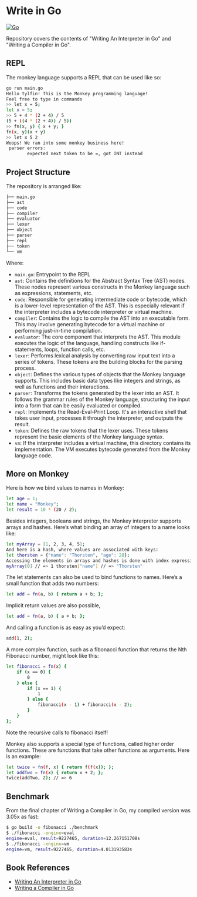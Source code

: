 # Write in Go

[![Go](https://github.com/tylfin/writeingo/actions/workflows/go.yml/badge.svg)](https://github.com/tylfin/writeingo/actions/workflows/go.yml)

Repository covers the contents of "Writing An Interpreter in Go" and "Writing a Compiler in Go".

## REPL

The monkey language supports a REPL that can be used like so:

```bash
go run main.go
Hello tylfin! This is the Monkey programming language!
Feel free to type in commands
>> let x = 5;
let x = 5;
>> 5 + 4 * (2 + 4) / 5
(5 + ((4 * (2 + 4)) / 5))
>> fn(x, y) { x + y; }
fn(x, y)(x + y)
>> let x 5 2
Woops! We ran into some monkey business here!
 parser errors:
        expected next token to be =, got INT instead
```

## Project Structure

The repository is arranged like:

```bash
├── main.go
├── ast
├── code
├── compiler
├── evaluator
├── lexer
├── object
├── parser
├── repl
├── token
└── vm
```

Where:

- `main.go`: Entrypoint to the REPL
- `ast`: Contains the definitions for the Abstract Syntax Tree (AST) nodes. These nodes represent various constructs in the Monkey language such as expressions, statements, etc.
- `code`: Responsible for generating intermediate code or bytecode, which is a lower-level representation of the AST. This is especially relevant if the interpreter includes a bytecode interpreter or virtual machine.
- `compiler`: Contains the logic to compile the AST into an executable form. This may involve generating bytecode for a virtual machine or performing just-in-time compilation.
- `evaluator`: The core component that interprets the AST. This module executes the logic of the language, handling constructs like if-statements, loops, function calls, etc.
- `lexer`: Performs lexical analysis by converting raw input text into a series of tokens. These tokens are the building blocks for the parsing process.
- `object`: Defines the various types of objects that the Monkey language supports. This includes basic data types like integers and strings, as well as functions and their interactions.
- `parser`: Transforms the tokens generated by the lexer into an AST. It follows the grammar rules of the Monkey language, structuring the input into a form that can be easily evaluated or compiled.
- `repl`: Implements the Read-Eval-Print Loop. It's an interactive shell that takes user input, processes it through the interpreter, and outputs the result.
- `token`: Defines the raw tokens that the lexer uses. These tokens represent the basic elements of the Monkey language syntax.
- `vm`: If the interpreter includes a virtual machine, this directory contains its implementation. The VM executes bytecode generated from the Monkey language code.

## More on Monkey

Here is how we bind values to names in Monkey:

```bash
let age = 1;
let name = "Monkey";
let result = 10 * (20 / 2);
```

Besides integers, booleans and strings, the Monkey interpreter supports arrays and hashes.
Here’s what binding an array of integers to a name looks like:

```bash
let myArray = [1, 2, 3, 4, 5];
And here is a hash, where values are associated with keys:
let thorsten = {"name": "Thorsten", "age": 28};
Accessing the elements in arrays and hashes is done with index expressions:
myArray[0] // => 1 thorsten["name"] // => "Thorsten"
```

The let statements can also be used to bind functions to names. Here’s a small function that adds two numbers:

```bash
let add = fn(a, b) { return a + b; };
```

Implicit return values are also possible,

```bash
let add = fn(a, b) { a + b; };
```

And calling a function is as easy as you’d expect:

```bash
add(1, 2);
```

A more complex function, such as a fibonacci function that returns the Nth Fibonacci number,
might look like this:

```bash
let fibonacci = fn(x) {
    if (x == 0) {
        0
    } else {
        if (x == 1) {
            1
        } else {
            fibonacci(x - 1) + fibonacci(x - 2);
        }
    }
};
```

Note the recursive calls to fibonacci itself!

Monkey also supports a special type of functions, called higher order functions. These are functions that take other
functions as arguments. Here is an example:

```bash
let twice = fn(f, x) { return f(f(x)); };
let addTwo = fn(x) { return x + 2; };
twice(addTwo, 2); // => 6
```

## Benchmark

From the final chapter of Writing a Compiler in Go, my compiled version was 3.05x as fast:

```bash
$ go build -o fibonacci ./benchmark
$ ./fibonacci -engine=eval
engine=eval, result=9227465, duration=12.267151708s
$ ./fibonacci -engine=vm
engine=vm, result=9227465, duration=4.013193583s
```

## Book References

- [Writing An Interpreter in Go](https://interpreterbook.com/)
- [Writing a Compiler in Go](https://compilerbook.com/)
